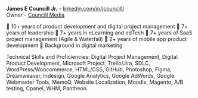 <b>James E Councill Jr.</b> - <a href="https://www.linkedin.com/in/jcouncill/" target="_blank">linkedin.com/in/jcouncill/</a><br>
Owner - <a href="https://councillmedia.com/" target="_blank">Councill Media</a>

🌟 10+ years of product development and digital project management
🌟 7+ years of leadership
🌟 7+ years in eLearning and edTech
🌟 7+ years of SaaS project management (Agile & Waterfall)
🌟 2+ years of mobile app product development 
🌟 Background in digital marketing

Technical Skills and Proficiencies: Digital Project Management, Digital Product Development, Microsoft Project, Trello/Jira, SDLC, WordPress/Woocommerce, HTML/CSS, GitHub, Photoshop, Figma, Dreamweaver, Indesign, Google Analytics, Google AdWords, Google Webmaster Tools, MemoQ, Website Localization, Moodle, Magento, A/B testing, Cpanel, WHM, Pantheon.

<!---
jc54629/jc54629 is a ✨ special ✨ repository because its `README.md` (this file) appears on your GitHub profile.
You can click the Preview link to take a look at your changes.
--->
